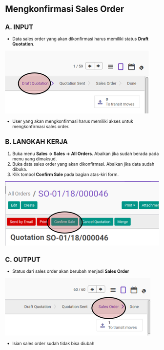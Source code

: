 # Mengkonfirmasi Sales Order

## A. INPUT

* Data sales order yang akan dikonfirmasi harus memiliki status **Draft Quotation**.

![](../../img/sales-order/status-draft-quotation.png)

* User yang akan mengkonfirmasi harus memiliki akses untuk mengkonfirmasi sales order.

## B. LANGKAH KERJA

1. Buka menu **Sales -> Sales -> All Orders**. Abaikan jika sudah berada
pada menu yang dimaksud.
2. Buka data sales order yang akan dikonfirmasi. Abaikan jika data sudah dibuka.
3. Klik tombol **Confirm Sale** pada bagian atas-kiri form.

![](../../img/sales-order/tombol-confirm-sale.png)

## C. OUTPUT

* Status dari sales order akan berubah menjadi **Sales Order**

![](../../img/sales-order/status-sales-order.png)

* Isian sales order sudah tidak bisa diubah
